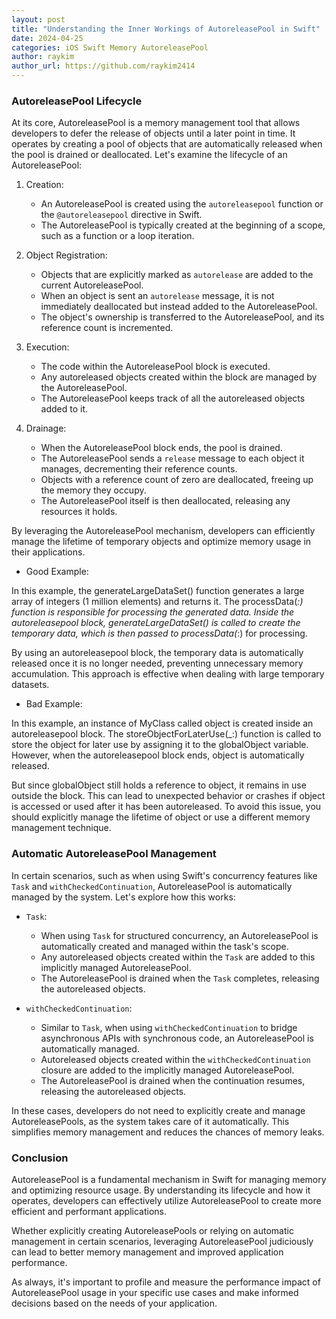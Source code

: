 ```yaml
---
layout: post
title: "Understanding the Inner Workings of AutoreleasePool in Swift"
date: 2024-04-25
categories: iOS Swift Memory AutoreleasePool
author: raykim
author_url: https://github.com/raykim2414
---
```


### AutoreleasePool Lifecycle

At its core, AutoreleasePool is a memory management tool that allows developers to defer the release of objects until a later point in time. It operates by creating a pool of objects that are automatically released when the pool is drained or deallocated. Let's examine the lifecycle of an AutoreleasePool:

1. Creation:
   - An AutoreleasePool is created using the `autoreleasepool` function or the `@autoreleasepool` directive in Swift.
   - The AutoreleasePool is typically created at the beginning of a scope, such as a function or a loop iteration.

2. Object Registration:
   - Objects that are explicitly marked as `autorelease` are added to the current AutoreleasePool.
   - When an object is sent an `autorelease` message, it is not immediately deallocated but instead added to the AutoreleasePool.
   - The object's ownership is transferred to the AutoreleasePool, and its reference count is incremented.

3. Execution:
   - The code within the AutoreleasePool block is executed.
   - Any autoreleased objects created within the block are managed by the AutoreleasePool.
   - The AutoreleasePool keeps track of all the autoreleased objects added to it.

4. Drainage:
   - When the AutoreleasePool block ends, the pool is drained.
   - The AutoreleasePool sends a `release` message to each object it manages, decrementing their reference counts.
   - Objects with a reference count of zero are deallocated, freeing up the memory they occupy.
   - The AutoreleasePool itself is then deallocated, releasing any resources it holds.

By leveraging the AutoreleasePool mechanism, developers can efficiently manage the lifetime of temporary objects and optimize memory usage in their applications.

- Good Example:

<script src="https://gist.github.com/raykim2414/c86f7430f20106e953fa7aa97cb12b22.js"></script>

In this example, the generateLargeDataSet() function generates a large array of integers (1 million elements) and returns it.
The processData(_:) function is responsible for processing the generated data. Inside the autoreleasepool block, generateLargeDataSet() is called to create the temporary data, which is then passed to processData(_:) for processing. 

By using an autoreleasepool block, the temporary data is automatically released once it is no longer needed, preventing unnecessary memory accumulation. This approach is effective when dealing with large temporary datasets.

- Bad Example:

<script src="https://gist.github.com/raykim2414/76eaba805134941f3a0be33b0515cd4a.js"></script>

In this example, an instance of MyClass called object is created inside an autoreleasepool block. The storeObjectForLaterUse(_:) function is called to store the object for later use by assigning it to the globalObject variable. However, when the autoreleasepool block ends, object is automatically released. 

But since globalObject still holds a reference to object, it remains in use outside the block. This can lead to unexpected behavior or crashes if object is accessed or used after it has been autoreleased. To avoid this issue, you should explicitly manage the lifetime of object or use a different memory management technique.

### Automatic AutoreleasePool Management

In certain scenarios, such as when using Swift's concurrency features like `Task` and `withCheckedContinuation`, AutoreleasePool is automatically managed by the system. Let's explore how this works:

- `Task`: 
  - When using `Task` for structured concurrency, an AutoreleasePool is automatically created and managed within the task's scope.
  - Any autoreleased objects created within the `Task` are added to this implicitly managed AutoreleasePool.
  - The AutoreleasePool is drained when the `Task` completes, releasing the autoreleased objects.

- `withCheckedContinuation`:
  - Similar to `Task`, when using `withCheckedContinuation` to bridge asynchronous APIs with synchronous code, an AutoreleasePool is automatically managed.
  - Autoreleased objects created within the `withCheckedContinuation` closure are added to the implicitly managed AutoreleasePool.
  - The AutoreleasePool is drained when the continuation resumes, releasing the autoreleased objects.

In these cases, developers do not need to explicitly create and manage AutoreleasePools, as the system takes care of it automatically. This simplifies memory management and reduces the chances of memory leaks.

### Conclusion

AutoreleasePool is a fundamental mechanism in Swift for managing memory and optimizing resource usage. By understanding its lifecycle and how it operates, developers can effectively utilize AutoreleasePool to create more efficient and performant applications.

Whether explicitly creating AutoreleasePools or relying on automatic management in certain scenarios, leveraging AutoreleasePool judiciously can lead to better memory management and improved application performance.

As always, it's important to profile and measure the performance impact of AutoreleasePool usage in your specific use cases and make informed decisions based on the needs of your application.